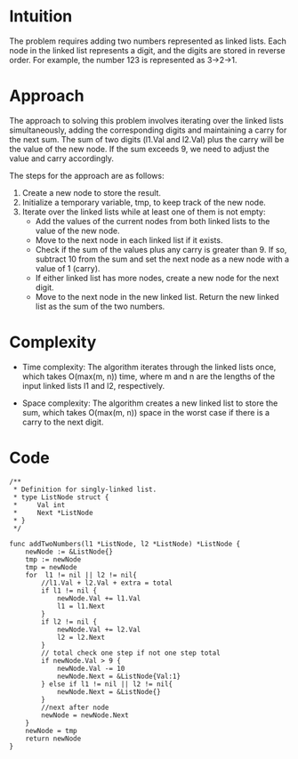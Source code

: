 # Intuition
<!-- Describe your first thoughts on how to solve this problem. -->
The problem requires adding two numbers represented as linked lists. Each node in the linked list represents a digit, and the digits are stored in reverse order. For example, the number 123 is represented as 3->2->1.

# Approach
<!-- Describe your approach to solving the problem. -->
The approach to solving this problem involves iterating over the linked lists simultaneously, adding the corresponding digits and maintaining a carry for the next sum. The sum of two digits (l1.Val and l2.Val) plus the carry will be the value of the new node. If the sum exceeds 9, we need to adjust the value and carry accordingly.

The steps for the approach are as follows:

1. Create a new node to store the result.
2. Initialize a temporary variable, tmp, to keep track of the new node.
3. Iterate over the linked lists while at least one of them is not empty:
    - Add the values of the current nodes from both linked lists to the value of the new node.
    - Move to the next node in each linked list if it exists.
    - Check if the sum of the values plus any carry is greater than 9. If so, subtract 10 from the sum and set the next node as a new node with a value of 1 (carry).
    - If either linked list has more nodes, create a new node for the next digit.
    - Move to the next node in the new linked list.
Return the new linked list as the sum of the two numbers.

# Complexity
- Time complexity: The algorithm iterates through the linked lists once, which takes O(max(m, n)) time, where m and n are the lengths of the input linked lists l1 and l2, respectively.
<!-- Add your time complexity here, e.g. $$O(n)$$ -->

- Space complexity: The algorithm creates a new linked list to store the sum, which takes O(max(m, n)) space in the worst case if there is a carry to the next digit.
<!-- Add your space complexity here, e.g. $$O(n)$$ -->

# Code
```
/**
 * Definition for singly-linked list.
 * type ListNode struct {
 *     Val int
 *     Next *ListNode
 * }
 */

func addTwoNumbers(l1 *ListNode, l2 *ListNode) *ListNode {
    newNode := &ListNode{}
    tmp := newNode
    tmp = newNode
    for  l1 != nil || l2 != nil{
        //l1.Val + l2.Val + extra = total
        if l1 != nil {
            newNode.Val += l1.Val
            l1 = l1.Next
        }
        if l2 != nil {
            newNode.Val += l2.Val
            l2 = l2.Next
        }
        // total check one step if not one step total 
        if newNode.Val > 9 {
            newNode.Val -= 10
            newNode.Next = &ListNode{Val:1}
        } else if l1 != nil || l2 != nil{
            newNode.Next = &ListNode{}
        }
        //next after node
        newNode = newNode.Next
    }
    newNode = tmp
    return newNode
}
```
